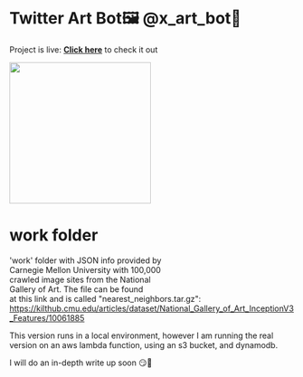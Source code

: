 # Twitter Art Bot🖼️ @x_art_bot🎨

Project is live: **[Click here](https://twitter.com/x_art_bot)**
to check it out

<img src = 'https://github.com/LimarAryan/x_art_bot/assets/110574851/7b08c739-30fc-430e-a9ac-4735ddb2e647' width = '250'>


# work folder
'work' folder with JSON info provided by\
Carnegie Mellon University with 100,000\
crawled image sites from the National\
Gallery of Art. The file can be found\
at this link and is called "nearest_neighbors.tar.gz"\: 
https://kilthub.cmu.edu/articles/dataset/National_Gallery_of_Art_InceptionV3_Features/10061885


This version runs in a local environment,
however I am running the real\
version on an aws lambda function\,
using an s3 bucket, and dynamodb\.

I will do an in-depth write up soon 😏🤩
